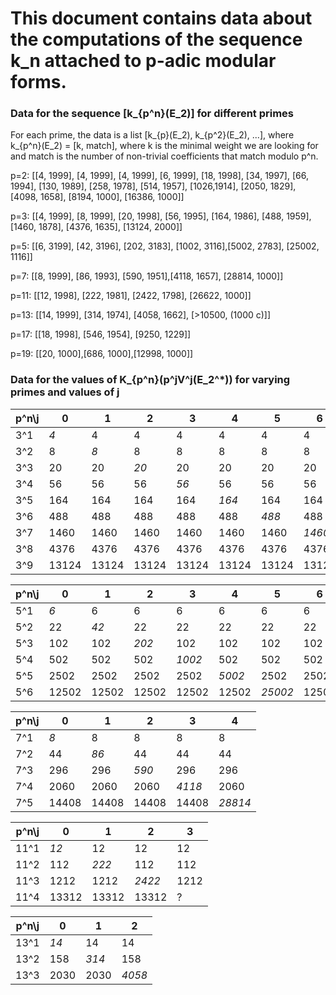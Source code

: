 # This document contains data about the computations of the sequence k_n attached to p-adic modular forms.

### Data for the sequence [k_{p^n}(E_2)] for different primes

For each prime, the data is a list [k_{p}(E_2), k_{p^2}(E_2), ...], where k_{p^n}(E_2) = [k, match], where k is the minimal weight we are looking for and match is the number of non-trivial coefficients that match modulo p^n.

p=2: [[4, 1999], [4, 1999], [4, 1999], [6, 1999], [18, 1998], [34, 1997], [66, 1994], [130, 1989], [258, 1978], [514, 1957], [1026,1914], [2050, 1829], [4098, 1658], [8194, 1000], [16386, 1000]]

p=3: [[4, 1999], [8, 1999], [20, 1998], [56, 1995], [164, 1986], [488, 1959], [1460, 1878], [4376, 1635], [13124, 2000]]

p=5: [[6, 3199], [42, 3196], [202, 3183], [1002, 3116],[5002, 2783], [25002, 1116]]

p=7: [[8, 1999], [86, 1993], [590, 1951],[4118, 1657], [28814, 1000]]

p=11: [[12, 1998], [222, 1981], [2422, 1798], [26622, 1000]]

p=13: [[14, 1999], [314, 1974], [4058, 1662], [>10500, (1000 c)]]

p=17: [[18, 1998], [546, 1954], [9250, 1229]]

p=19: [[20, 1000],[686, 1000],[12998, 1000]]

### Data for the values of K_{p^n}(p^jV^j(E_2^*)) for varying primes and values of j

p^n\j   |   0   |   1   |   2   |   3   |   4   |   5   |   6   |   7   |   8
--------|-------|-------|-------|-------|-------|-------|-------|-------|--------
3^1     |*4*    |4      |4      |4      |4      |4      |4      |4      |4     
3^2     |8      |*8*    |8      |8      |8      |8      |8      |8      |8
3^3     |20     |20     |*20*   |20     |20     |20     |20     |20     |20
3^4     |56     |56     |56     |*56*   |56     |56     |56     |56     |56  
3^5     |164    |164    |164    |164    |*164*  |164    |164    |164    |164
3^6     |488    |488    |488    |488    |488    |*488*  |488    |488    |488
3^7     |1460   |1460   |1460   |1460   |1460   |1460   |*1460* |1460   |1460
3^8     |4376   |4376   |4376   |4376   |4376   |4376   |4376   |*4376* |4376
3^9     |13124  |13124  |13124  |13124  |13124  |13124  |13124  |13124  |*13124*

p^n\j   |   0   |   1   |   2   |   3   |   4   |   5   |   6
--------|-------|-------|-------|-------|-------|-------|--------
5^1     |*6*    |6      |6      |6      |6      |6      |6
5^2     |22     |*42*   |22     |22     |22     |22     |22
5^3     |102    |102    |*202*  |102    |102    |102    |102
5^4     |502    |502    |502    |*1002* |502    |502    |502
5^5     |2502   |2502   |2502   |2502   |*5002* |2502   |2502
5^6     |12502  |12502  |12502  |12502  |12502  |*25002*|12502

p^n\j   |   0   |   1   |   2   |   3   |   4
--------|-------|-------|-------|-------|-------
7^1     |*8*    |8      |8      |8      |8
7^2     |44     |*86*   |44     |44     |44
7^3     |296    |296    |*590*  |296    |296
7^4     |2060   |2060   |2060   |*4118* |2060
7^5     |14408  |14408  |14408  |14408  |*28814*

p^n\j   |   0   |   1   |   2   |   3
--------|-------|-------|-------|-------
11^1    |*12*   |12     |12     |12
11^2    |112    |*222*  |112    |112
11^3    |1212   |1212   |*2422* |1212
11^4    |13312  |13312  |13312  |?

p^n\j   |   0   |   1   |   2
--------|-------|-------|-------
13^1    |*14*   |14     |14
13^2    |158    |*314*  |158
13^3    |2030   |2030   |*4058* 
